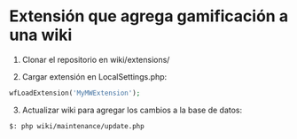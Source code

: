 # Extensión que agrega gamificación a una wiki

1. Clonar el repositorio en wiki/extensions/

2. Cargar extensión en LocalSettings.php: 

```php
wfLoadExtension('MyMWExtension');
```

3. Actualizar wiki para agregar los cambios a la base de datos:

```bash
$: php wiki/maintenance/update.php
```
